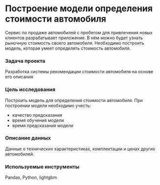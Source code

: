 # Построение модели определения стоимости автомобиля
Сервис по продаже автомобилей с пробегом для привлечения новых клиентов разрабатывает приложение. 
В нём можно будет узнать рыночную стоимость своего автомобиля.
Необходимо построить модель, которая умеет определять стоимость автомобиля. 

### Задача проекта
Разработка системы рекомендации стоимости автомобиля на основе его описания

### Цель исследования
Построить модель для определения стоимости автомобиля.
При построении модели необходимо учесть:
   - качество предсказания
   - время обучения модели
   - время предсказания модели
    
### Описание данных
Данные о технических характеристиках, комплектации и ценах других автомобилей.

### Используемые инструменты
Pandas, Python, lightgbm
